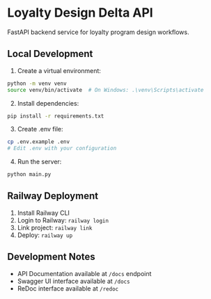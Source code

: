 # Loyalty Design Delta API

FastAPI backend service for loyalty program design workflows.

## Local Development

1. Create a virtual environment:
```bash
python -m venv venv
source venv/bin/activate  # On Windows: .\venv\Scripts\activate
```

2. Install dependencies:
```bash
pip install -r requirements.txt
```

3. Create .env file:
```bash
cp .env.example .env
# Edit .env with your configuration
```

4. Run the server:
```bash
python main.py
```

## Railway Deployment

1. Install Railway CLI
2. Login to Railway: `railway login`
3. Link project: `railway link`
4. Deploy: `railway up`

## Development Notes

- API Documentation available at `/docs` endpoint
- Swagger UI interface available at `/docs`
- ReDoc interface available at `/redoc`
